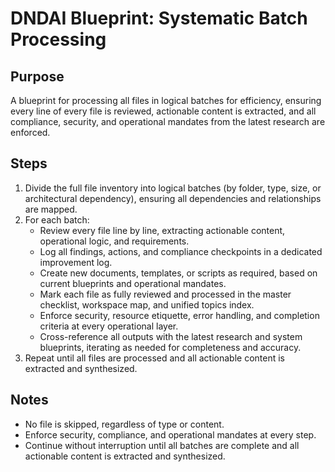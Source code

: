 # DNDAI Blueprint: Systematic Batch Processing

## Purpose

A blueprint for processing all files in logical batches for efficiency, ensuring every line of every file is reviewed, actionable content is extracted, and all compliance, security, and operational mandates from the latest research are enforced.

## Steps

1. Divide the full file inventory into logical batches (by folder, type, size, or architectural dependency), ensuring all dependencies and relationships are mapped.
2. For each batch:
   - Review every file line by line, extracting actionable content, operational logic, and requirements.
   - Log all findings, actions, and compliance checkpoints in a dedicated improvement log.
   - Create new documents, templates, or scripts as required, based on current blueprints and operational mandates.
   - Mark each file as fully reviewed and processed in the master checklist, workspace map, and unified topics index.
   - Enforce security, resource etiquette, error handling, and completion criteria at every operational layer.
   - Cross-reference all outputs with the latest research and system blueprints, iterating as needed for completeness and accuracy.
3. Repeat until all files are processed and all actionable content is extracted and synthesized.

## Notes

- No file is skipped, regardless of type or content.
- Enforce security, compliance, and operational mandates at every step.
- Continue without interruption until all batches are complete and all actionable content is extracted and synthesized.
